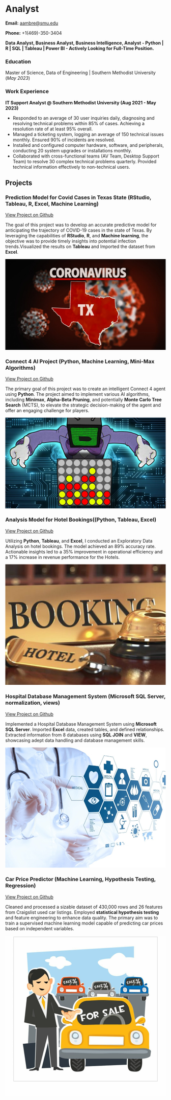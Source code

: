 # Analyst

**Email:** aambre@smu.edu 

**Phone:** +1(469)-350-3404

**Data Analyst, Business Analyst, Business Intelligence, Analyst - Python | R | SQL | Tableau | Power BI - Actively Looking for Full-Time Position.**
### Education
Master of Science, Data of Engineering | Southern Methodist University (_May 2023_)

### Work Experience
**IT Support Analyst @ Southern Methodist University (Aug 2021 - May 2023)**
- Responded to an average of 30 user inquiries daily, diagnosing and resolving technical problems within 85% of cases. Achieving a resolution rate of at least 95% overall.
- Managed a ticketing system, logging an average of 150 technical issues monthly. Ensured 90% of incidents are resolved.
- Installed and configured computer hardware, software, and peripherals, conducting 20 system upgrades or installations monthly.
- Collaborated with cross-functional teams (AV Team, Desktop Support Team) to resolve 30 complex technical problems quarterly. Provided technical information effectively to non-technical users.

## Projects
### Prediction Model for Covid Cases in Texas State (RStudio, Tableau, R, Excel, Machine Learning)
[View Project on Github](https://github.com/AdityaAmbre19/Prediction-Model-for-Covid-Cases-in-Texas-State)

 The goal of this project was to develop an accurate predictive model for anticipating the trajectory of COVID-19 cases in the state of Texas. By leveraging the capabilities of **RStudio**, **R**, and **Machine learning**, the objective was to provide timely insights into potential infection trends.Visualized the results on **Tableau** and Imported the dataset from **Excel**.
 
![Texas](/assets/img/Texas.jpg)


### Connect 4 AI Project (Python, Machine Learning, Mini-Max Algorithms)
[View Project on Github](https://github.com/AdityaAmbre19/Connect-4-Project)

The primary goal of this project was to create an intelligent Connect 4 agent using **Python**. The project aimed to implement various AI algorithms, including **Minimax**, **Alpha-Beta Pruning**, and potentially **Monte Carlo Tree Search** (MCTS), to elevate the strategic decision-making of the agent and offer an engaging challenge for players.

![Connect4](/assets/img/Connect4.jpg)


### Analysis Model for Hotel Bookings((Python, Tableau, Excel)
[View Project on Github](https://github.com/AdityaAmbre19/Hotel-Bookings-Project)

Utilizing **Python**, **Tableau**, and **Excel**, I conducted an Exploratory Data Analysis on hotel bookings. The model achieved an 89% accuracy rate. Actionable insights led to a 35% improvement in operational efficiency and a 17% increase in revenue performance for the Hotels.

![Hotel](/assets/img/Hotel.jpg)


### Hospital Database Management System (Microsoft SQL Server, normalization, views)
[View Project on Github](https://github.com/AdityaAmbre19/Hospital-Database-Management-System)

Implemented a Hospital Database Management System using **Microsoft SQL Server**. Imported **Excel** data, created tables, and defined relationships. Extracted information from 8 databases using **SQL JOIN** and **VIEW**, showcasing adept data handling and database management skills.

![Hospital](/assets/img/Hospital.jpg)


### Car Price Predictor (Machine Learning, Hypothesis Testing, Regression)
[View Project on Github](https://github.com/AdityaAmbre19/Car-Price-Predictor)

Cleaned and processed a sizable dataset of 430,000 rows and 26 features from Craigslist used car listings. Employed **statistical hypothesis testing** and feature engineering to enhance data quality. The primary aim was to train a supervised machine learning model capable of predicting car prices based on independent variables.

![Carprice](/assets/img/Carprice.jpg)
